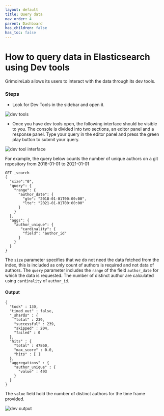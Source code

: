 ```yaml
---
layout: default
title: Query data
nav_order: 4
parent: Dashboard
has_children: false
has_toc: false
---
```


# How to query data in Elasticsearch using Dev tools

GrimoireLab allows its users to interact with the data through its dev tools.

### Steps

- Look for Dev Tools in the sidebar and open it.

![dev tools](../assets/dev-tools.png)

- Once you have dev tools open, the following interface should be visible to you. The console is divided into two sections, an editor panel and a response panel. Type your query in the editor panel and press the green play button to submit your query.

![dev tool interface](../assets/dev-tool-interface.png)

For example, the query below counts the number of unique authors on a git repository from 2018-01-01 to 2021-01-01

```
GET _search
{
  "size":"0",
  "query": {
    "range": {
      "author_date": {
        "gte": "2018-01-01T00:00:00",
        "lte": "2021-01-01T00:00:00"
      }
    }
  },
  "aggs": {
    "author_unique": {
       "cardinality": {
        "field": "author_id"
      }
    }
  }
}
```

The `size` parameter specifies that we do not need the data fetched from the index, this is included as only count of authors is required and not data of authors. The `query` parameter includes the `range` of the field `author_date` for which the data is requested. The number of distinct author are calculated using `cardinality` of `author_id`.

#### Output

```
{
  "took" : 130,
  "timed_out" : false,
  "_shards" : {
    "total" : 239,
    "successful" : 239,
    "skipped" : 204,
    "failed" : 0
  },
  "hits" : {
    "total" : 47860,
    "max_score" : 0.0,
    "hits" : [ ]
  },
  "aggregations" : {
    "author_unique" : {
      "value" : 493
    }
  }
}
```

The `value` field hold the number of distinct authors for the time frame provided.

![dev output](../assets/dev-output.png)
